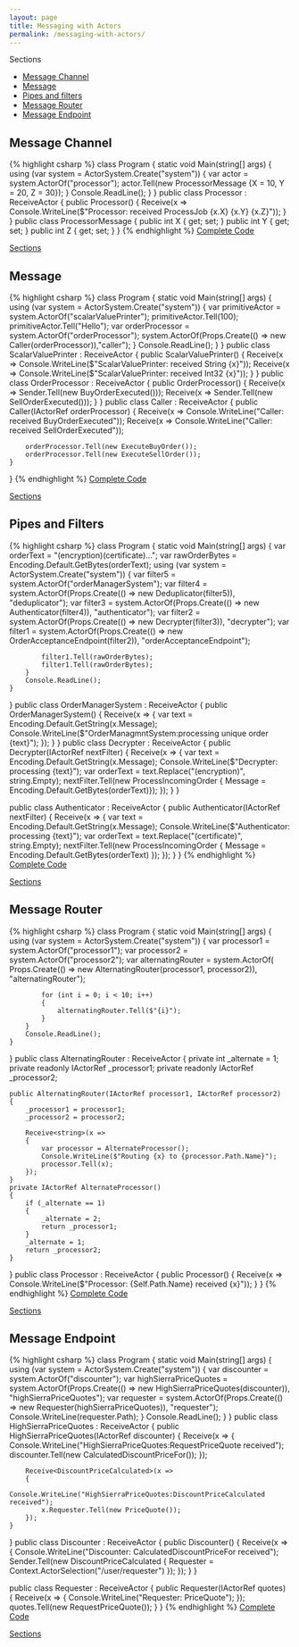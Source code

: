 ```yaml
---
layout: page
title: Messaging with Actors
permalink: /messaging-with-actors/
---
```

<a name="Sections">Sections</a>
<ul>
    <li>
      <a href="#MessageChannel">Message Channel</a>
    </li>
    <li>    
      <a href="#Message">Message</a>
    </li>
    <li>
      <a href="#PipesFilters">Pipes and filters</a>
    </li>
    <li>
      <a href="#MessageRouter">Message Router</a>
    </li>
    <li>
      <a href="#MessageEndpoint">Message Endpoint</a>
    </li>
</ul>

<h2 class="page-heading"><a name="MessageChannel">Message Channel</a></h2>
{% highlight csharp %}
class Program
{
    static void Main(string[] args)
    {
        using (var system = ActorSystem.Create("system"))
        {
            var actor = system.ActorOf<Processor>("processor");
            actor.Tell(new ProcessorMessage {X = 10, Y = 20, Z = 30});
        }
        Console.ReadLine();
    }
}
public class Processor : ReceiveActor
{
    public Processor()
    {
        Receive<ProcessorMessage>(x => 
            Console.WriteLine($"Processor: received ProcessJob {x.X} {x.Y} {x.Z}"));
    }
}
public class ProcessorMessage
{
    public int  X { get; set; }
    public int Y { get; set; }
    public int Z { get; set; }
}
{% endhighlight %}
<a href="https://github.com/berczeck/csharpreactivepatterns/blob/master/MessagingWithActors/Message%20Channel/Program.cs" 
    target="_blank">Complete Code</a>
<p><a href="#Sections">Sections</a></p>

<h2 class="page-heading"><a name="Message">Message</a></h2>
{% highlight csharp %}
class Program
{
    static void Main(string[] args)
    {
        using (var system = ActorSystem.Create("system"))
        {
            var primitiveActor = 
                system.ActorOf<ScalarValuePrinter>("scalarValuePrinter");
            primitiveActor.Tell(100);
            primitiveActor.Tell("Hello");
            var orderProcessor = 
                system.ActorOf<OrderProcessor>("orderProcessor");
            system.ActorOf(Props.Create(() => 
                new Caller(orderProcessor)),"caller");
        }
        Console.ReadLine();
    }
}
public class ScalarValuePrinter : ReceiveActor
{
    public ScalarValuePrinter()
    {
        Receive<string>(x => 
            Console.WriteLine($"ScalarValuePrinter: received String {x}"));
        Receive<int>(x => 
            Console.WriteLine($"ScalarValuePrinter: received Int32 {x}"));
    }
}
public class OrderProcessor : ReceiveActor
{
    public OrderProcessor()
    {
        Receive<ExecuteBuyOrder>(x => Sender.Tell(new BuyOrderExecuted()));
        Receive<ExecuteSellOrder>(x => Sender.Tell(new SellOrderExecuted()));
    }
}
public class Caller : ReceiveActor
{
    public Caller(IActorRef orderProcessor)
    {
        Receive<BuyOrderExecuted>(x => 
            Console.WriteLine("Caller: received BuyOrderExecuted"));
        Receive<SellOrderExecuted>(x => 
            Console.WriteLine("Caller: received SellOrderExecuted"));

        orderProcessor.Tell(new ExecuteBuyOrder());
        orderProcessor.Tell(new ExecuteSellOrder());
    }
}
{% endhighlight %}
<a href="https://github.com/berczeck/csharpreactivepatterns/blob/master/MessagingWithActors/Message/Program.cs" 
    target="_blank">Complete Code</a>
<p><a href="#Sections">Sections</a></p>

<h2 class="page-heading"><a name="PipesFilters">Pipes and Filters</a></h2>
{% highlight csharp %}
class Program
{
    static void Main(string[] args)
    {
        var orderText = "(encryption)(certificate)<order id='123'>...</order>";
        var rawOrderBytes = Encoding.Default.GetBytes(orderText);
        using (var system = ActorSystem.Create("system"))
        {
            var filter5 = system.ActorOf<OrderManagerSystem>("orderManagerSystem");
            var filter4 = system.ActorOf(Props.Create(() => 
                new Deduplicator(filter5)), "deduplicator");
            var filter3 = system.ActorOf(Props.Create(() => 
                new Authenticator(filter4)), "authenticator");
            var filter2 = system.ActorOf(Props.Create(() => 
                new Decrypter(filter3)), "decrypter");
            var filter1 = system.ActorOf(Props.Create(() => 
                new OrderAcceptanceEndpoint(filter2)), "orderAcceptanceEndpoint");

            filter1.Tell(rawOrderBytes);
            filter1.Tell(rawOrderBytes);
        }
        Console.ReadLine();
    }
}
public class OrderManagerSystem : ReceiveActor
{
    public OrderManagerSystem()
    {
        Receive<ProcessIncomingOrder>(x =>
        {
            var text = Encoding.Default.GetString(x.Message);
            Console.WriteLine($"OrderManagmntSystem:processing unique order {text}");
        });
    }
}
public class Decrypter : ReceiveActor
{
    public Decrypter(IActorRef nextFilter)
    {
        Receive<ProcessIncomingOrder>(x =>
        {
            var text = Encoding.Default.GetString(x.Message);
            Console.WriteLine($"Decrypter: processing  {text}");
            var orderText = text.Replace("(encryption)", string.Empty);
            nextFilter.Tell(new ProcessIncomingOrder { 
                Message = Encoding.Default.GetBytes(orderText)});
        });
    }
}

public class Authenticator : ReceiveActor
{
    public Authenticator(IActorRef nextFilter)
    {
        Receive<ProcessIncomingOrder>(x =>
        {
            var text = Encoding.Default.GetString(x.Message);
            Console.WriteLine($"Authenticator: processing  {text}");
            var orderText = text.Replace("(certificate)", string.Empty);
            nextFilter.Tell(new ProcessIncomingOrder { 
                Message = Encoding.Default.GetBytes(orderText) });
        });
    }
}
{% endhighlight %}
<a href="https://github.com/berczeck/csharpreactivepatterns/blob/master/MessagingWithActors/Pipes%20and%20Filters/Program.cs" 
    target="_blank">Complete Code</a>
<p><a href="#Sections">Sections</a></p>

<h2 class="page-heading"><a name="MessageRouter">Message Router</a></h2>
{% highlight csharp %}
class Program
{
    static void Main(string[] args)
    {
        using (var system = ActorSystem.Create("system"))
        {
            var processor1 = system.ActorOf<Processor>("processor1");
            var processor2 = system.ActorOf<Processor>("processor2");
            var alternatingRouter = system.ActorOf(
                Props.Create(() => 
                new AlternatingRouter(processor1, processor2)), "alternatingRouter");

            for (int i = 0; i < 10; i++)
            {
                alternatingRouter.Tell($"{i}");
            }
        }
        Console.ReadLine();
    }
}
public class AlternatingRouter : ReceiveActor
{
    private int _alternate = 1;
    private readonly IActorRef _processor1;
    private readonly IActorRef _processor2;

    public AlternatingRouter(IActorRef processor1, IActorRef processor2)
    {
        _processor1 = processor1;
        _processor2 = processor2;

        Receive<string>(x =>
        {
            var processor = AlternateProcessor();
            Console.WriteLine($"Routing {x} to {processor.Path.Name}");
            processor.Tell(x);
        });
    }
    private IActorRef AlternateProcessor()
    {
        if (_alternate == 1)
        {
            _alternate = 2;
            return _processor1;
        }
        _alternate = 1;
        return _processor2;
    }
}
public class Processor : ReceiveActor
{
    public Processor()
    {
        Receive<string>(x => 
        Console.WriteLine($"Processor: {Self.Path.Name} received {x}"));
    }
}
{% endhighlight %}
<a href="https://github.com/berczeck/csharpreactivepatterns/blob/master/MessagingWithActors/Message%20Router/Program.cs" 
    target="_blank">Complete Code</a>
<p><a href="#Sections">Sections</a></p>

<h2 class="page-heading"><a name="MessageEndpoint">Message Endpoint</a></h2>
{% highlight csharp %}
class Program
{
    static void Main(string[] args)
    {
        using (var system = ActorSystem.Create("system"))
        {
            var discounter = system.ActorOf<Discounter>("discounter");
            var highSierraPriceQuotes = 
                system.ActorOf(Props.Create(() => 
                new HighSierraPriceQuotes(discounter)), "highSierraPriceQuotes");
            var requester = system.ActorOf(Props.Create(() => 
                new Requester(highSierraPriceQuotes)), "requester");
            Console.WriteLine(requester.Path);
        }
        Console.ReadLine();
    }
}
public class HighSierraPriceQuotes : ReceiveActor
{
    public HighSierraPriceQuotes(IActorRef discounter)
    {
        Receive<RequestPriceQuote>(x =>
        {
            Console.WriteLine("HighSierraPriceQuotes:RequestPriceQuote received");
            discounter.Tell(new CalculatedDiscountPriceFor());
        });

        Receive<DiscountPriceCalculated>(x =>
        {
            Console.WriteLine("HighSierraPriceQuotes:DiscountPriceCalculated received");
            x.Requester.Tell(new PriceQuote());
        });
    }
}
public class Discounter : ReceiveActor
{
    public Discounter()
    {
        Receive<CalculatedDiscountPriceFor>(x =>
        {
            Console.WriteLine("Discounter: CalculatedDiscountPriceFor received");
            Sender.Tell(new DiscountPriceCalculated {
                Requester = Context.ActorSelection("/user/requester") });
        });
    }
}

public class Requester : ReceiveActor
{
    public Requester(IActorRef quotes)
    {
        Receive<PriceQuote>(x =>
        {
            Console.WriteLine("Requester: PriceQuote");
        });
        quotes.Tell(new RequestPriceQuote());
    }
}
{% endhighlight %}
<a href="https://github.com/berczeck/csharpreactivepatterns/tree/master/MessagingWithActors/Message%20Endpoint" 
    target="_blank">Complete Code</a>
<p><a href="#Sections">Sections</a></p>